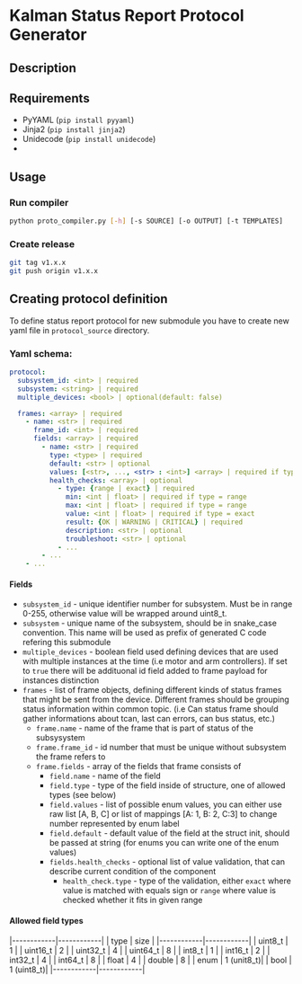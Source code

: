 # Kalman Status Report Protocol Generator

## Description

## Requirements
- PyYAML (`pip install pyyaml`)
- Jinja2 (`pip install jinja2`)
- Unidecode (`pip install unidecode`)
- 

## Usage

### Run compiler
```bash
python proto_compiler.py [-h] [-s SOURCE] [-o OUTPUT] [-t TEMPLATES]
```

### Create release 
```bash
git tag v1.x.x
git push origin v1.x.x
```

## Creating protocol definition
To define status report protocol for new submodule you have to create new yaml file in `protocol_source` directory. 

### Yaml schema:
```yaml
protocol:
  subsystem_id: <int> | required
  subsystem: <string> | required
  multiple_devices: <bool> | optional(default: false)

  frames: <array> | required
    - name: <str> | required
      frame_id: <int> | required
      fields: <array> | required
        - name: <str> | required
          type: <type> | required
          default: <str> | optional
          values: [<str>, ..., <str> : <int>] <array> | required if type = enum
          health_checks: <array> | optional
            - type: {range | exact} | required
              min: <int | float> | required if type = range
              max: <int | float> | required if type = range
              value: <int | float> | required if type = exact
              result: {OK | WARNING | CRITICAL} | required
              description: <str> | optional
              troubleshoot: <str> | optional
            - ...
        - ...
    - ...
```
#### Fields
- `subsystem_id` - unique identifier number for subsystem. Must be in range 0-255, otherwise value will be wrapped around uint8_t.
- `subsystem` - unique name of the subsystem, should be in snake_case convention. This name will be used as prefix of generated C code refering this submodule
- `multiple_devices` - boolean field used defining devices that are used with multiple instances at the time (i.e motor and arm controllers). If set to `true` there will be addituonal id field added to frame payload for instances distinction
- `frames` - list of frame objects, defining different kinds of status frames that might be sent from the device. Different frames should be grouping status information within common topic. (i.e Can status frame should gather informations about tcan, last can errors, can bus status, etc.)
  - `frame.name` - name of the frame that is part of status of the subsysystem
  - `frame.frame_id` - id number that must be unique without subsystem the frame refers to
  - `frame.fields` - array of the fields that frame consists of
    - `field.name` - name of the field
    - `field.type` - type of the field inside of structure, one of allowed types (see below)
    - `field.values` - list of possible enum values, you can either use raw list \[A, B, C\] or list of mappings \[A: 1, B: 2, C:3\] to change number represented by enum label
    - `field.default` - default value of the field at the struct init, should be passed at string (for enums you can write one of the enum values)
    - `fields.health_checks` - optional list of value validation, that can describe current condition of the component
      - `health_check.type` - type of the validation, either `exact` where value is matched with equals sign or `range` where value is checked whether it fits in given range

#### Allowed field types
|------------|------------|
|   type     |    size    |
|------------|------------|
|  uint8_t   |      1     |
|  uint16_t  |      2     |
|  uint32_t  |      4     |
|  uint64_t  |      8     | 
|  int8_t    |      1     |
|  int16_t   |      2     |
|  int32_t   |      4     |
|  int64_t   |      8     |
|  float     |      4     |
|  double    |      8     |
|  enum      | 1 (unit8_t)| 
|  bool      | 1 (uint8_t)|
|------------|------------|  
